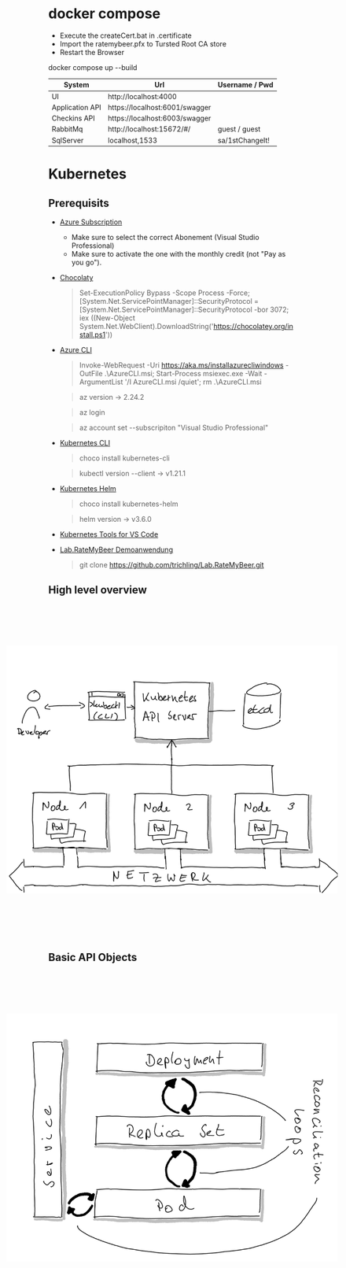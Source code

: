 # docker compose

- Execute the createCert.bat in .certificate
- Import the ratemybeer.pfx to Tursted Root CA store
- Restart the Browser

docker compose up --build

|System         | Url                               | Username / Pwd    |
|---------------|-----------------------------------|-------------------|
|UI             | http://localhost:4000             |                   |
|Application API| https://localhost:6001/swagger    |                   |
|Checkins API   | https://localhost:6003/swagger    |                   |
|RabbitMq       | http://localhost:15672/#/         | guest / guest     |
|SqlServer      | localhost,1533                    | sa/1stChangeIt!   |

# Kubernetes

## Prerequisits

- [Azure Subscription](https://my.visualstudio.com/)
  * Make sure to select the correct Abonement (Visual Studio Professional)
  * Make sure to activate the one with the monthly credit (not "Pay as you go").

- [Chocolaty](https://chocolatey.org/install)
  > Set-ExecutionPolicy Bypass -Scope Process -Force; [System.Net.ServicePointManager]::SecurityProtocol = [System.Net.ServicePointManager]::SecurityProtocol -bor 3072; iex ((New-Object System.Net.WebClient).DownloadString('https://chocolatey.org/install.ps1'))

- [Azure CLI](https://docs.microsoft.com/en-us/cli/azure/install-azure-cli-windows?tabs=azure-powershell)
  > Invoke-WebRequest -Uri https://aka.ms/installazurecliwindows -OutFile .\AzureCLI.msi; Start-Process msiexec.exe -Wait -ArgumentList '/I AzureCLI.msi /quiet'; rm .\AzureCLI.msi
  
  > az version
    &rarr; 2.24.2

  > az login
  
  > az account set --subscripiton "Visual Studio Professional"

- [Kubernetes CLI](https://kubernetes.io/docs/tasks/tools/install-kubectl-windows/)
  > choco install kubernetes-cli

  > kubectl version --client 
    &rarr; v1.21.1

- [Kubernetes Helm](https://helm.sh/docs/intro/install/)
  > choco install kubernetes-helm

  > helm version
    &rarr; v3.6.0

- [Kubernetes Tools for VS Code](https://marketplace.visualstudio.com/items?itemName=ms-kubernetes-tools.vscode-kubernetes-tools)

- [Lab.RateMyBeer Demoanwendung](https://github.com/trichling/Lab.RateMyBeer)
  > git clone https://github.com/trichling/Lab.RateMyBeer.git
  
## High level overview

<style>  
.rotate90 {  
  -webkit-transform: rotate(90deg) ;  
  -moz-transform: rotate(90deg) translate(100px;0px);  
  -ms-transform: rotate(90deg) translate(100px;0px);  
  -o-transform: rotate(90deg) translate(100px;0px);  
  transform: rotate(90deg) translate(100px;0px);  
}  

</style>  
<img src="./Kubernetes Architecture High Level.svg" class="rotate90 translate100">

## Basic API Objects
<img src="./Kubernetes Basic Api Objects.svg" class="rotate90">

